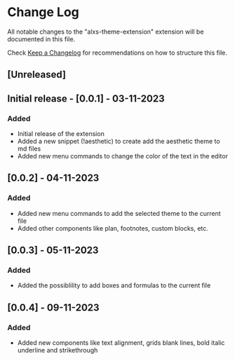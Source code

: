 # Change Log

All notable changes to the "alxs-theme-extension" extension will be documented in this file.

Check [Keep a Changelog](http://keepachangelog.com/) for recommendations on how to structure this file.

## [Unreleased]

## Initial release - [0.0.1] - 03-11-2023

### Added

-   Initial release of the extension
-   Added a new snippet (!aesthetic) to create add the aesthetic theme to md files
-   Added new menu commands to change the color of the text in the editor

## [0.0.2] - 04-11-2023

### Added

-   Added new menu commands to add the selected theme to the current file
-   Added other components like plan, footnotes, custom blocks, etc.

## [0.0.3] - 05-11-2023

### Added

-   Added the possiblility to add boxes and formulas to the current file

## [0.0.4] - 09-11-2023

### Added

-   Added new components like text alignment, grids blank lines, bold italic underline and strikethrough